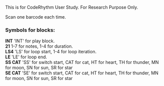 This is for CodeRhythm User Study.
For Research Purpose Only.

Scan one barcode each time. 
### Symbols for blocks:
**INT** 'INT' for play block.<br>
**21** 1-7 for notes, 1-4 for duration.<br>
**LS4** 'LS' for loop start, 1-4 for loop iteration.<br>
**LE** 'LE' for loop end.<br>
**SS CAT** 'SS' for switch start, CAT for cat, HT for heart, TH for thunder, MN for moon, SN for sun, SR for star<br>
**SE CAT** 'SE' for switch start, CAT for cat, HT for heart, TH for thunder, MN for moon, SN for sun, SR for star<br>